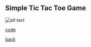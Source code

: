 ## Simple Tic Tac Toe Game

![alt text](https://littlerichey.github.io/HSProgrammingPortfolio/Year2code/images/TicTacToe.png)

[code](https://github.com/littlerichey/HSProgrammingPortfolio/new/master/Year2code/TicTacToe)

[back](https://littlerichey.github.io/HSProgrammingPortfolio/Year2code)
